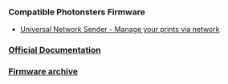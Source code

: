 ### Compatible Photonsters Firmware

- [Universal Network Sender - Manage your prints via network](https://github.com/Photonsters/Universal-Photon-Network-Controller)

### [Official Documentation](https://drive.google.com/drive/folders/1ELABSgXPBN7a1gGepzy_lgR7WWrRJHFm)
### [Firmware archive](phenom/firmware-archive)
